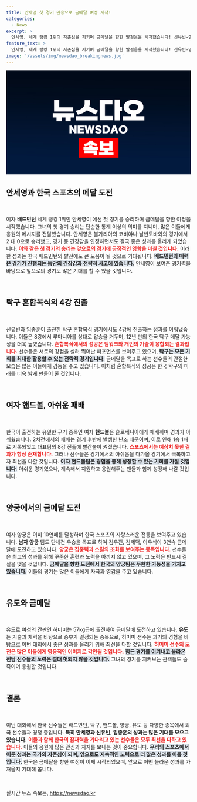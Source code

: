 ```yaml
---
title: 안세영 첫 경기 완승으로 금메달 여정 시작!
categories:
  - News
excerpt: >
  안세영, 세계 랭킹 1위의 자존심을 지키며 금메달을 향한 발걸음을 시작했습니다! 신유빈-임종훈의 탁구 혼합복식도 4강에 올라 12년 만의 메달 희망이 보입니다. 한국 선수단의 쾌거, 지금 바로 확인해보세요!
feature_text: >
  안세영, 세계 랭킹 1위의 자존심을 지키며 금메달을 향한 발걸음을 시작했습니다! 신유빈-임종훈의 탁구 혼합복식도 4강에 올라 12년 만의 메달 희망이 보입니다. 한국 선수단의 쾌거, 지금 바로 확인해보세요!
image: '/assets/img/newsdao_breakingnews.jpg'
---
```


<p><img src="/assets/img/newsdao_breakingnews.jpg" alt="koreaapp 속보" /></p>

<h2 data-ke-size="size26">안세영과 한국 스포츠의 메달 도전</h2>

<p data-ke-size="size16">&nbsp;</p>

<p data-ke-size="size16">여자 <b>배드민턴</b> 세계 랭킹 1위인 안세영이 예선 첫 경기를 승리하며 금메달을 향한 여정을 시작했습니다. 그녀의 첫 경기 승리는 단순한 통계 이상의 의미를 지니며, 많은 이들에게 응원의 메시지를 전달했습니다. 안세영은 불가리아의 코비야나 날반토바와의 경기에서 2 대 0으로 승리했고, 경기 중 긴장감을 인정하면서도 결국 좋은 성과를 올리게 되었습니다. <b><span style="color: #ee2323;">이와 같은 첫 경기의 승리는 앞으로의 경기에 긍정적인 영향을 미칠 것입니다.</span></b> 이러한 성과는 한국 배드민턴의 발전에도 큰 도움이 될 것으로 기대됩니다. <b><span style="background-color: #21538527;">배드민턴의 매력은 경기가 진행되는 동안의 긴장감과 전략적 사고에 있습니다.</span></b> 안세영이 보여준 경기력을 바탕으로 앞으로의 경기도 많은 기대를 할 수 있을 것입니다.  </p>

<p data-ke-size="size16">&nbsp;</p>

<h2 data-ke-size="size26">탁구 혼합복식의 4강 진출</h2>

<p data-ke-size="size16">&nbsp;</p>

<p data-ke-size="size16">신유빈과 임종훈이 출전한 탁구 혼합복식 경기에서도 4강에 진출하는 성과를 이뤄냈습니다. 이들은 8강에서 루마니아를 상대로 압승을 거두며, 12년 만의 한국 탁구 메달 가능성을 더욱 높였습니다. <b><span style="color: #ee2323;">혼합복식에서의 성공은 팀워크와 개인의 기술이 융합되는 결과입니다.</span></b>  선수들은 서로의 강점을 살려 뛰어난 퍼포먼스를 보여주고 있으며, <b><span style="background-color: #21538527;">탁구는 모든 기회를 최대한 활용할 수 있는 전략적 경기입니다.</span></b> 금메달을 목표로 하는 선수들의 간절한 모습은 많은 이들에게 감동을 주고 있습니다. 이처럼 혼합복식의 성공은 한국 탁구의 미래를 더욱 밝게 만들어 줄 것입니다.</p>

<p data-ke-size="size16">&nbsp;</p>

<h2 data-ke-size="size26">여자 핸드볼, 아쉬운 패배</h2>

<p data-ke-size="size16">&nbsp;</p>

<p data-ke-size="size16">한국이 출전하는 유일한 구기 종목인 여자 <b>핸드볼</b>은 슬로베니아에게 패배하며 경과가 아쉬웠습니다. 2차전에서의 패배는 경기 후반에 발생한 난조 때문이며, 이로 인해 1승 1패로 기록되었고 대표팀의 8강 진출에 빨간불이 켜졌습니다. <b><span style="color: #ee2323;">스포츠에서는 예상치 못한 결과가 항상 존재합니다.</span></b> 그러나 선수들은 경기에서의 아쉬움을 다가올 경기에서 극복하고자 최선을 다할 것입니다. <b><span style="background-color: #21538527;">여자 핸드볼팀은 경험을 통해 성장할 수 있는 기회를 가질 것입니다.</span></b> 아쉬운 경기였으나, 계속해서 지원하고 응원해주는 팬들과 함께 성장해 나갈 것입니다.</p>

<p data-ke-size="size16">&nbsp;</p>

<h2 data-ke-size="size26">양궁에서의 금메달 도전</h2>

<p data-ke-size="size16">&nbsp;</p>

<p data-ke-size="size16">여자 양궁은 이미 10연패를 달성하며 한국 스포츠의 자랑스러운 전통을 보여주고 있습니다. <b>남자 양궁</b> 팀도 단체전 우승을 목표로 하여 김우진, 김제덕, 이우석이 3연속 금메달에 도전하고 있습니다. <b><span style="color: #ee2323;">양궁은 집중력과 스킬의 조화를 보여주는 종목입니다.</span></b> 선수들은 최고의 성과를 위해 꾸준한 훈련과 노력을 아끼지 않고 있으며, 그 노력은 반드시 결실을 맺을 것입니다. <b><span style="background-color: #21538527;">금메달을 향한 도전에서 한국의 양궁팀은 무한한 가능성을 가지고 있습니다.</span></b> 이들의 경기는 많은 이들에게 자극과 영감을 주고 있습니다.</p>

<p data-ke-size="size16">&nbsp;</p>

<h2 data-ke-size="size26">유도와 금메달</h2>

<p data-ke-size="size16">&nbsp;</p>

<p data-ke-size="size16">유도로 여성의 간판인 허미미는 57kg급에 출전하여 금메달에 도전하고 있습니다. <b>유도</b>는 기술과 체력을 바탕으로 승부가 결정되는 종목으로, 허미미 선수는 과거의 경험을 바탕으로 이번 대회에서 좋은 성과를 올리기 위해 최선을 다할 것입니다. <b><span style="color: #ee2323;">허미미 선수의 도전은 많은 이들에게 영웅적인 이미지로 각인될 것입니다.</span></b> <b><span style="background-color: #21538527;">힘든 경기를 이겨내고 올라온 전담 선수들의 노력은 절대 헛되지 않을 것입니다.</span></b> 그녀의 경기를 지켜보는 관객들도 숨죽이며 응원할 것입니다.</p>

<p data-ke-size="size16">&nbsp;</p>

<h2 data-ke-size="size26">결론</h2>

<p data-ke-size="size16">&nbsp;</p>

<p data-ke-size="size16">이번 대회에서 한국 선수들은 배드민턴, 탁구, 핸드볼, 양궁, 유도 등 다양한 종목에서 외국 선수들과 경쟁 중입니다. <b>특히 안세영과 신유빈, 임종훈의 성과는 많은 기대를 모으고 있습니다.</b> <b><span style="color: #ee2323;">이들과 함께 한국의 잠재력을 기다리고 있는 선수들은 모두 최선을 다하고 있습니다.</span></b> 이들의 응원에 많은 관심과 지지를 보내는 것이 중요합니다. <b><span style="background-color: #21538527;">우리의 스포츠에서 이룬 성과는 국가의 자존심이 되며, 앞으로도 지속적인 노력으로 더 많은 성과를 이룰 것입니다.</span></b> 한국은 금메달을 향한 여정이 이제 시작되었으며, 앞으로 어떤 놀라운 성과를 가져올지 기대해 봅니다.</p>

<p data-ke-size="size16">&nbsp;</p>
실시간 뉴스 속보는, <a href="https://newsdao.kr" rel="dofollow">https://newsdao.kr</a>


